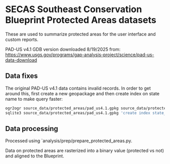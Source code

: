 # SECAS Southeast Conservation Blueprint Protected Areas datasets

These are used to summarize protected areas for the user interface and custom reports.

PAD-US v4.1 GDB version downloaded 8/19/2025 from: https://www.usgs.gov/programs/gap-analysis-project/science/pad-us-data-download

## Data fixes

The original PAD-US v4.1 data contains invalid records. In order to get around
this, first create a new geopackage and then create index on state name to make
query faster:

```bash
ogr2ogr source_data/protected_areas/pad_us4.1.gpkg source_data/protected_areas/PADUS4_1.gdb PADUS4_1Combined_Proclamation_Marine_Fee_Designation_Easement -progress -skipfailures -nlt CONVERT_TO_LINEAR
sqlite3 source_data/protected_areas/pad_us4.1.gpkg 'create index state_idx on PADUS4_1Combined_Proclamation_Marine_Fee_Designation_Easement(State_Nm);'
```


## Data processing

Processed using `analysis/prep/prepare_protected_areas.py.

Data on protected areas are rasterized into a binary value (protected vs not) and aligned to the Blueprint.

